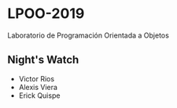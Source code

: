 # LPOO-2019
Laboratorio de Programación Orientada a Objetos

## Night's Watch

+ Victor Rios
+ Alexis Viera
+ Erick Quispe

